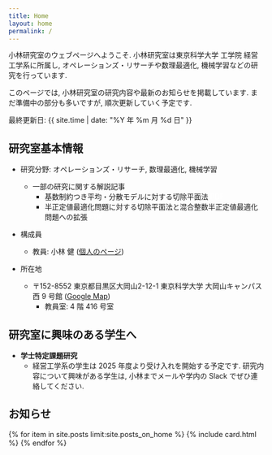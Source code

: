 ```yaml
---
title: Home
layout: home
permalink: /
---
```


<script type="text/x-mathjax-config">MathJax.Hub.Config({tex2jax:{inlineMath:[['\$','\$'],['\\(','\\)']],processEscapes:true},CommonHTML: {matchFontHeight:false}});</script>
<script type="text/javascript" async src="https://cdnjs.cloudflare.com/ajax/libs/mathjax/2.7.1/MathJax.js?config=TeX-MML-AM_CHTML"></script>

小林研究室のウェブページへようこそ. 小林研究室は東京科学大学 工学院 経営工学系に所属し, オペレーションズ・リサーチや数理最適化, 機械学習などの研究を行っています. 

このページでは, 小林研究室の研究内容や最新のお知らせを掲載しています. まだ準備中の部分も多いですが, 順次更新していく予定です.


最終更新日: {{ site.time | date: "%Y 年 %m 月 %d 日" }}


## 研究室基本情報
- 研究分野: オペレーションズ・リサーチ, 数理最適化, 機械学習
  - 一部の研究に関する解説記事
    - 基数制約つき平均・分散モデルに対する切除平面法  <span class="badge bg-success"> <a target="blank"  style="color:white;text-decoration:none" href="https://orsj.org/wp-content/corsj/or67-7/or67_7_360.pdf">PDF </a> </span>
    - 半正定値最適化問題に対する切除平面法と混合整数半正定値最適化問題への拡張   <span class="badge bg-success"> <a target="blank"  style="color:white;text-decoration:none" href="https://orsj.org/wp-content/corsj/or65-12/or65_12_656.pdf">PDF </a> </span>

- 構成員
  - 教員: 小林 健 ([個人のページ](https://kenkoba2119.github.io/))
- 所在地
  - 〒152-8552  東京都目黒区大岡山2-12-1 東京科学大学 大岡山キャンパス 西 9 号館 ([Google Map](https://maps.app.goo.gl/YozBDce4D6CBm4dk8))
    - 教員室: 4 階 416 号室


## 研究室に興味のある学生へ

- **学士特定課題研究**
  - 経営工学系の学生は 2025 年度より受け入れを開始する予定です. 研究内容について興味がある学生は, 小林までメールや学内の Slack でぜひ連絡してください. 



## お知らせ

{% for item in site.posts limit:site.posts_on_home %}
{% include card.html %}
{% endfor %}
<br>
